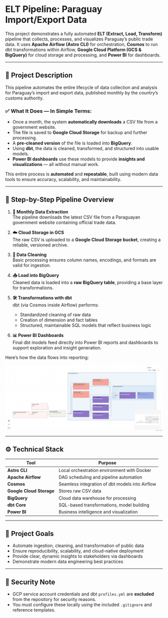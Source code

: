 # ELT Pipeline: Paraguay Import/Export Data

This project demonstrates a fully automated **ELT (Extract, Load, Transform)** pipeline that collects, processes, and visualizes Paraguay’s public trade data. It uses **Apache Airflow (Astro CLI)** for orchestration, **Cosmos** to run dbt transformations within Airflow, **Google Cloud Platform (GCS & BigQuery)** for cloud storage and processing, and **Power BI** for dashboards.

---

## 📌 Project Description

This pipeline automates the entire lifecycle of data collection and analysis for Paraguay’s import and export data, published monthly by the country’s customs authority.

### ✅ What It Does — In Simple Terms:
- Once a month, the system **automatically downloads** a CSV file from a government website.
- The file is saved to **Google Cloud Storage** for backup and further processing.
- A **pre-cleaned version** of the file is loaded into **BigQuery**.
- Using **dbt**, the data is cleaned, transformed, and structured into usable models.
- **Power BI dashboards** use these models to provide **insights and visualizations** — all without manual work.

This entire process is **automated** and **repeatable**, built using modern data tools to ensure accuracy, scalability, and maintainability.

---

## 🧾 Step-by-Step Pipeline Overview

1. **🔽 Monthly Data Extraction**  
   The pipeline downloads the latest CSV file from a Paraguayan government website containing official trade data.

2. **☁️ Cloud Storage in GCS**  
   The raw CSV is uploaded to a **Google Cloud Storage bucket**, creating a reliable, versioned archive.

3. **🧽 Data Cleaning**  
   Basic processing ensures column names, encodings, and formats are valid for ingestion.

4. **📥 Load into BigQuery**  
   Cleaned data is loaded into a **raw BigQuery table**, providing a base layer for transformations.

5. **🛠️ Transformations with dbt**  
   dbt (via Cosmos inside Airflow) performs:
   - Standardized cleaning of raw data
   - Creation of dimension and fact tables
   - Structured, maintainable SQL models that reflect business logic

6. **📊 Power BI Dashboards**  
   Final dbt models feed directly into Power BI reports and dashboards to support exploration and insight generation.

Here’s how the data flows into reporting:

<p align="center">
  <img src="include/airflow_dag.png" alt="Pipeline Diagram" width="700"/>
</p>

---

## ⚙️ Technical Stack

| Tool | Purpose |
|------|---------|
| **Astro CLI** | Local orchestration environment with Docker |
| **Apache Airflow** | DAG scheduling and pipeline automation |
| **Cosmos** | Seamless integration of dbt models into Airflow |
| **Google Cloud Storage** | Stores raw CSV data |
| **BigQuery** | Cloud data warehouse for processing |
| **dbt Core** | SQL-based transformations, model building |
| **Power BI** | Business intelligence and visualization |

---

## 🎯 Project Goals

- Automate ingestion, cleaning, and transformation of public data
- Ensure reproducibility, scalability, and cloud-native deployment
- Provide clear, dynamic insights to stakeholders via dashboards
- Demonstrate modern data engineering best practices

---

## 🔐 Security Note

- GCP service account credentials and dbt `profiles.yml` are **excluded** from the repository for security reasons.
- You must configure these locally using the included `.gitignore` and reference templates.


